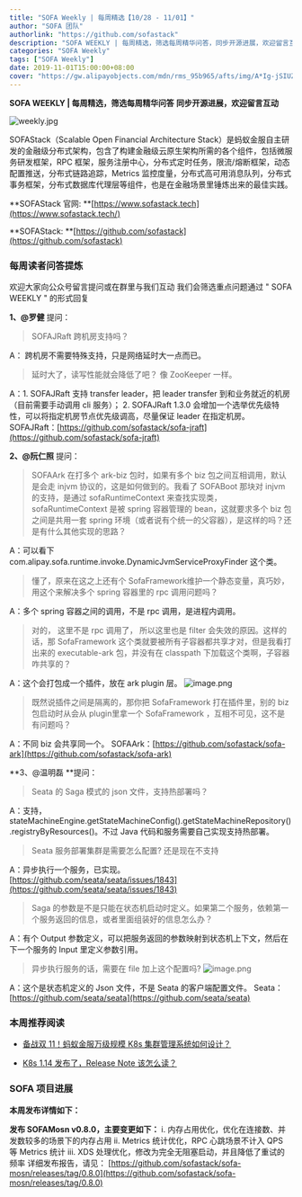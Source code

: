 ```yaml
---
title: "SOFA Weekly | 每周精选【10/28 - 11/01】"
author: "SOFA 团队"
authorlink: "https://github.com/sofastack"
description: "SOFA WEEKLY | 每周精选，筛选每周精华问答，同步开源进展，欢迎留言互动。"
categories: "SOFA Weekly"
tags: ["SOFA Weekly"]
date: 2019-11-01T15:00:00+08:00
cover: "https://gw.alipayobjects.com/mdn/rms_95b965/afts/img/A*Ig-jSIUZWx0AAAAAAAAAAAAAARQnAQ"
---
```


**SOFA WEEKLY | 每周精选，筛选每周精华问答**
**同步开源进展，欢迎留言互动**

![weekly.jpg](https://gw.alipayobjects.com/mdn/rms_95b965/afts/img/A*ARgKS6SuU7YAAAAAAAAAAAAAARQnAQ)

SOFAStack（Scalable Open Financial Architecture Stack）是蚂蚁金服自主研发的金融级分布式架构，包含了构建金融级云原生架构所需的各个组件，包括微服务研发框架，RPC 框架，服务注册中心，分布式定时任务，限流/熔断框架，动态配置推送，分布式链路追踪，Metrics 监控度量，分布式高可用消息队列，分布式事务框架，分布式数据库代理层等组件，也是在金融场景里锤炼出来的最佳实践。

**SOFAStack 官网: **[https://www.sofastack.tech](https://www.sofastack.tech/)

**SOFAStack: **[https://github.com/sofastack](https://github.com/sofastack)

### 每周读者问答提炼

欢迎大家向公众号留言提问或在群里与我们互动
我们会筛选重点问题通过 " SOFA WEEKLY " 的形式回复

**1、@罗健** 提问：
> SOFAJRaft 跨机房支持吗？

A： 跨机房不需要特殊支持，只是网络延时大一点而已。

> 延时大了，读写性能就会降低了吧？ 像 ZooKeeper 一样。

A：1. SOFAJRaft 支持 transfer leader，把 leader transfer 到和业务就近的机房（目前需要手动调用 cli 服务）；
2. SOFAJRaft 1.3.0 会增加一个选举优先级特性，可以将指定机房节点优先级调高，尽量保证 leader 在指定机房。
SOFAJRaft：[https://github.com/sofastack/sofa-jraft](https://github.com/sofastack/sofa-jraft)

**2、@阮仁照** 提问：
> SOFAArk 在打多个 ark-biz 包时，如果有多个 biz 包之间互相调用，默认是会走 injvm 协议的，这是如何做到的。我看了 SOFABoot 那块对 injvm 的支持，是通过 sofaRuntimeContext 来查找实现类，sofaRuntimeContext 是被 spring 容器管理的 bean，这就要求多个 biz 包之间是共用一套 spring 环境（或者说有个统一的父容器），是这样的吗？还是有什么其他实现的思路？

A：可以看下 com.alipay.sofa.runtime.invoke.DynamicJvmServiceProxyFinder 这个类。

> 懂了，原来在这之上还有个 SofaFramework维护一个静态变量，真巧妙，用这个来解决多个 spring 容器里的 rpc 调用问题吗？

A：多个 spring 容器之间的调用，不是 rpc 调用，是进程内调用。

> 对的， 这里不是 rpc 调用了， 所以这里也是 filter 会失效的原因。这样的话，那 SofaFramework 这个类就要被所有子容器都共享才对，但是我看打出来的 executable-ark 包，并没有在 classpath 下加载这个类啊，子容器咋共享的？

A：这个会打包成一个插件，放在 ark plugin 层。
![image.png](https://cdn.nlark.com/yuque/0/2019/png/226702/1572587349035-310c5ab8-b760-411c-86f9-a8f5cc4d5e02.png)

> 既然说插件之间是隔离的，那你把 SofaFramework 打在插件里，别的 biz 包启动时从会从 plugin里拿一个 SofaFramework ，互相不可见，这不是有问题吗？

A：不同 biz 会共享同一个。
SOFAArk：[https://github.com/sofastack/sofa-ark](https://github.com/sofastack/sofa-ark)

**3、@温明磊 **提问：
> Seata 的 Saga 模式的 json 文件，支持热部署吗？

A：支持，stateMachineEngine.getStateMachineConfig().getStateMachineRepository().registryByResources()。不过 Java 代码和服务需要自己实现支持热部署。

> Seata 服务部署集群是需要怎么配置? 还是现在不支持

A：异步执行一个服务，已实现。[https://github.com/seata/seata/issues/1843](https://github.com/seata/seata/issues/1843)

> Saga 的参数是不是只能在状态机启动时定义。如果第二个服务，依赖第一个服务返回的信息，或者里面组装好的信息怎么办？

A：有个 Output 参数定义，可以把服务返回的参数映射到状态机上下文，然后在下一个服务的 Input 里定义参数引用。

> 异步执行服务的话，需要在 file 加上这个配置吗?
> ![image.png](https://cdn.nlark.com/yuque/0/2019/png/226702/1572587563575-07ebc028-b381-421f-822b-0fe39289d7b6.png)

A：这个是状态机定义的 Json 文件，不是 Seata 的客户端配置文件。
Seata：[https://github.com/seata/seata](https://github.com/seata/seata)

### 本周推荐阅读

- [备战双 11！蚂蚁金服万级规模 K8s 集群管理系统如何设计？](/blog/ant-financial-managing-large-scale-kubernetes-clusters/)

- [K8s 1.14 发布了，Release Note 该怎么读？](/blog/k8s-1.14-release-note/)

### SOFA 项目进展

**本周发布详情如下：**

**发布 SOFAMosn v0.8.0，主要变更如下：**
i.  内存占用优化，优化在连接数、并发数较多的场景下的内存占用
ii. Metrics 统计优化，RPC 心跳场景不计入 QPS 等 Metrics 统计
iii. XDS 处理优化，修改为完全无阻塞启动，并且降低了重试的频率
详细发布报告，请见：
[https://github.com/sofastack/sofa-mosn/releases/tag/0.8.0](https://github.com/sofastack/sofa-mosn/releases/tag/0.8.0)
